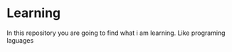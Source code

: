 # Learning
 
 In this repository you are going to find what i am learning. Like programing laguages
